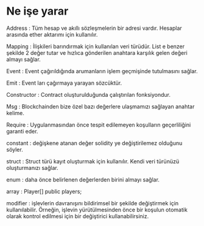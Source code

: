 # Ne işe yarar
Address : Tüm hesap ve akıllı sözleşmelerin bir adresi vardır. Hesaplar arasında ether aktarımı için kullanılır.

Mapping : İlişkileri barındırmak için kullanılan veri türüdür. List e benzer şekilde 2 değer tutar ve hızlıca gönderilen anahtara karşılık gelen değeri almayı sağlar.

Event : Event çağırıldığında arumanların işlem geçmişinde tutulmasını sağlar.

Emit : Event ları çağırmaya yarayan sözcüktür. 

Constructor : Contract oluşturulduğunda çalıştırılan fonksiyondur.

Msg : Blockchainden bize özel bazı değerlere ulaşmamızı sağlayan anahtar kelime.

Require : Uygulanmasından önce tespit edilemeyen koşulların geçerliliğini garanti eder.

constant : değişkene atanan değer solidity ye değiştirilemez olduğunu söyler.

struct : Struct türü kayıt oluşturmak için kullanılır. Kendi veri türünüzü oluşturmanızı sağlar.

enum : daha önce belirlenen değerlerden birini almayı sağlar.

array : Player[] public players;

modifier : işlevlerin davranışını bildirimsel bir şekilde değiştirmek için kullanılabilir. Örneğin, işlevin yürütülmesinden önce bir koşulun otomatik olarak kontrol edilmesi için bir değiştirici kullanabilirsiniz.
